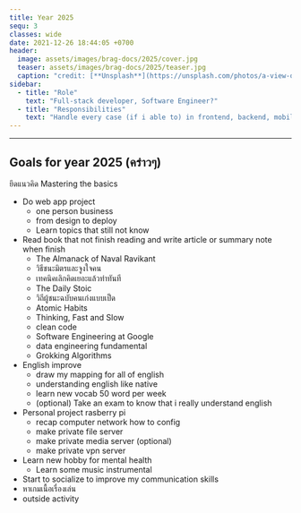 ```yaml
---
title: Year 2025
sequ: 3
classes: wide
date: 2021-12-26 18:44:05 +0700
header:
  image: assets/images/brag-docs/2025/cover.jpg
  teaser: assets/images/brag-docs/2025/teaser.jpg
  caption: "credit: [**Unsplash**](https://unsplash.com/photos/a-view-of-a-mountain-covered-in-clouds-VgNEZJ3JxvY)"
sidebar:
  - title: "Role"
    text: "Full-stack developer, Software Engineer?"
  - title: "Responsibilities"
    text: "Handle every case (if i able to) in frontend, backend, mobile"
---
```

<hr>

## Goals for year 2025 (คร่าวๆ)

ยึดแนวคิด Mastering the basics

- Do web app project
  - one person business
  - from design to deploy
  - Learn topics that still not know
- Read book that not finish reading and write article or summary note when finish
  - The Almanack of Naval Ravikant
  - วิธีชนะมิตรและจูงใจคน
  - เทคนิคเลิกคิดเยอะแล้วทำทันที
  - The Daily Stoic
  - วิถีผู้ชนะฉบับคนเก่งแบบเป็ด
  - Atomic Habits
  - Thinking, Fast and Slow
  - clean code
  - Software Engineering at Google
  - data engineering fundamental
  - Grokking Algorithms
- English improve
  - draw my mapping for all of english
  - understanding english like native
  - learn new vocab 50 word per week
  - (optional) Take an exam to know that i really understand english
- Personal project rasberry pi
  - recap computer network how to config
  - make private file server
  - make private media server (optional)
  - make private vpn server
- Learn new hobby for mental health
  - Learn some music instrumental
- Start to socialize to improve my communication skills
- หาเกมเนื้อเรื่องเล่น
- outside activity